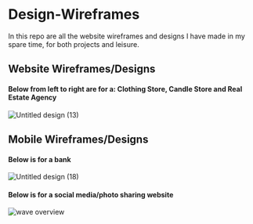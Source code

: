 # Design-Wireframes
In this repo are all the website wireframes and designs I have made in my spare time, for both projects and leisure.

## Website Wireframes/Designs

#### Below from left to right are for a: Clothing Store, Candle Store and Real Estate Agency

![Untitled design (13)](https://user-images.githubusercontent.com/119549394/215952607-a9145e42-4d41-45b5-8bf2-493e8f66b73e.png)


## Mobile Wireframes/Designs

#### Below is for a bank

![Untitled design (18)](https://user-images.githubusercontent.com/119549394/215963486-11ebeaf8-c656-48ef-b9cb-068a38c3ab23.png)

#### Below is for a social media/photo sharing website 

![wave overview](https://user-images.githubusercontent.com/119549394/216220624-8c1e188f-6f06-4f11-9b66-756ac0a3d980.png)
